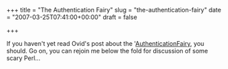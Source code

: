 +++
title = "The Authentication Fairy"
slug = "the-authentication-fairy"
date = "2007-03-25T07:41:00+00:00"
draft = false

+++

If you haven't yet read Ovid's post about the '[AuthenticationFairy](http://www.oreillynet.com/onlamp/blog/2007/03/the_authenticationfairy.html'), you should. Go on, you can rejoin me below the fold for discussion of some scary Perl...
